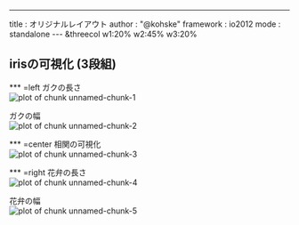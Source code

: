 ---
title       : オリジナルレイアウト
author      : "@kohske"
framework   : io2012
mode        : standalone
--- &threecol w1:20% w2:45% w3:20%




## irisの可視化 (3段組)

*** =left
ガクの長さ
<img src="assets/fig/unnamed-chunk-1.png" title="plot of chunk unnamed-chunk-1" alt="plot of chunk unnamed-chunk-1" style="display: block; margin: auto;" />

ガクの幅
<img src="assets/fig/unnamed-chunk-2.png" title="plot of chunk unnamed-chunk-2" alt="plot of chunk unnamed-chunk-2" style="display: block; margin: auto;" />

*** =center
相関の可視化
<img src="assets/fig/unnamed-chunk-3.png" title="plot of chunk unnamed-chunk-3" alt="plot of chunk unnamed-chunk-3" style="display: block; margin: auto;" />

*** =right
花弁の長さ
<img src="assets/fig/unnamed-chunk-4.png" title="plot of chunk unnamed-chunk-4" alt="plot of chunk unnamed-chunk-4" style="display: block; margin: auto;" />

花弁の幅
<img src="assets/fig/unnamed-chunk-5.png" title="plot of chunk unnamed-chunk-5" alt="plot of chunk unnamed-chunk-5" style="display: block; margin: auto;" />

